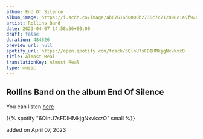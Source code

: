 ```yaml
---
album: End Of Silence
album_image: https://i.scdn.co/image/ab67616d0000b2736c7c712098c1a5f92831062d
artist: Rollins Band
date: 2023-04-07 14:58:36+00:00
draft: false
duration: 484626
preview_url: null
spotify_url: https://open.spotify.com/track/6QlnU7sFDIHMkjgNxvkxzO
title: Almost Real
translationKey: Almost Real
type: music
---
```


## Rollins Band on the album End Of Silence

You can listen [here](https://open.spotify.com/track/6QlnU7sFDIHMkjgNxvkxzO)

{{% spotify "6QlnU7sFDIHMkjgNxvkxzO" small %}}

added on April 07, 2023